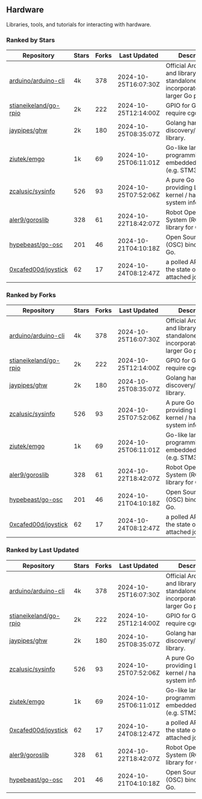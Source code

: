 ## Hardware

Libraries, tools, and tutorials for interacting with hardware.

### Ranked by Stars

| Repository | Stars | Forks | Last Updated | Description | 
|------------|-------|-------|--------------|-------------|
| [arduino/arduino-cli](https://github.com/arduino/arduino-cli) | 4k | 378 | 2024-10-25T16:07:30Z |  Official Arduino CLI and library. Can run standalone, or be incorporated into larger Go projects. |
| [stianeikeland/go-rpio](https://github.com/stianeikeland/go-rpio) | 2k | 222 | 2024-10-25T12:14:00Z |  GPIO for Go, doesn't require cgo. |
| [jaypipes/ghw](https://github.com/jaypipes/ghw) | 2k | 180 | 2024-10-25T08:35:07Z |  Golang hardware discovery/inspection library. |
| [ziutek/emgo](https://github.com/ziutek/emgo) | 1k | 69 | 2024-10-25T06:11:01Z |  Go-like language for programming embedded systems (e.g. STM32 MCU). |
| [zcalusic/sysinfo](https://github.com/zcalusic/sysinfo) | 526 | 93 | 2024-10-25T07:52:06Z |  A pure Go library providing Linux OS / kernel / hardware system information. |
| [aler9/goroslib](https://github.com/aler9/goroslib) | 328 | 61 | 2024-10-22T18:42:07Z |  Robot Operating System (ROS) library for Go. |
| [hypebeast/go-osc](https://github.com/hypebeast/go-osc) | 201 | 46 | 2024-10-21T04:10:18Z |  Open Sound Control (OSC) bindings for Go. |
| [0xcafed00d/joystick](https://github.com/0xcafed00d/joystick) | 62 | 17 | 2024-10-24T08:12:47Z |  a polled API to read the state of an attached joystick. |

### Ranked by Forks

| Repository | Stars | Forks | Last Updated | Description | 
|------------|-------|-------|--------------|-------------|
| [arduino/arduino-cli](https://github.com/arduino/arduino-cli) | 4k | 378 | 2024-10-25T16:07:30Z |  Official Arduino CLI and library. Can run standalone, or be incorporated into larger Go projects. |
| [stianeikeland/go-rpio](https://github.com/stianeikeland/go-rpio) | 2k | 222 | 2024-10-25T12:14:00Z |  GPIO for Go, doesn't require cgo. |
| [jaypipes/ghw](https://github.com/jaypipes/ghw) | 2k | 180 | 2024-10-25T08:35:07Z |  Golang hardware discovery/inspection library. |
| [zcalusic/sysinfo](https://github.com/zcalusic/sysinfo) | 526 | 93 | 2024-10-25T07:52:06Z |  A pure Go library providing Linux OS / kernel / hardware system information. |
| [ziutek/emgo](https://github.com/ziutek/emgo) | 1k | 69 | 2024-10-25T06:11:01Z |  Go-like language for programming embedded systems (e.g. STM32 MCU). |
| [aler9/goroslib](https://github.com/aler9/goroslib) | 328 | 61 | 2024-10-22T18:42:07Z |  Robot Operating System (ROS) library for Go. |
| [hypebeast/go-osc](https://github.com/hypebeast/go-osc) | 201 | 46 | 2024-10-21T04:10:18Z |  Open Sound Control (OSC) bindings for Go. |
| [0xcafed00d/joystick](https://github.com/0xcafed00d/joystick) | 62 | 17 | 2024-10-24T08:12:47Z |  a polled API to read the state of an attached joystick. |

### Ranked by Last Updated

| Repository | Stars | Forks | Last Updated | Description | 
|------------|-------|-------|--------------|-------------|
| [arduino/arduino-cli](https://github.com/arduino/arduino-cli) | 4k | 378 | 2024-10-25T16:07:30Z |  Official Arduino CLI and library. Can run standalone, or be incorporated into larger Go projects. |
| [stianeikeland/go-rpio](https://github.com/stianeikeland/go-rpio) | 2k | 222 | 2024-10-25T12:14:00Z |  GPIO for Go, doesn't require cgo. |
| [jaypipes/ghw](https://github.com/jaypipes/ghw) | 2k | 180 | 2024-10-25T08:35:07Z |  Golang hardware discovery/inspection library. |
| [zcalusic/sysinfo](https://github.com/zcalusic/sysinfo) | 526 | 93 | 2024-10-25T07:52:06Z |  A pure Go library providing Linux OS / kernel / hardware system information. |
| [ziutek/emgo](https://github.com/ziutek/emgo) | 1k | 69 | 2024-10-25T06:11:01Z |  Go-like language for programming embedded systems (e.g. STM32 MCU). |
| [0xcafed00d/joystick](https://github.com/0xcafed00d/joystick) | 62 | 17 | 2024-10-24T08:12:47Z |  a polled API to read the state of an attached joystick. |
| [aler9/goroslib](https://github.com/aler9/goroslib) | 328 | 61 | 2024-10-22T18:42:07Z |  Robot Operating System (ROS) library for Go. |
| [hypebeast/go-osc](https://github.com/hypebeast/go-osc) | 201 | 46 | 2024-10-21T04:10:18Z |  Open Sound Control (OSC) bindings for Go. |

